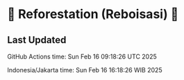 
# 🌳 Reforestation (Reboisasi) 🌲

## Last Updated

GitHub Actions time: Sun Feb 16 09:18:26 UTC 2025

Indonesia/Jakarta time: Sun Feb 16 16:18:26 WIB 2025
